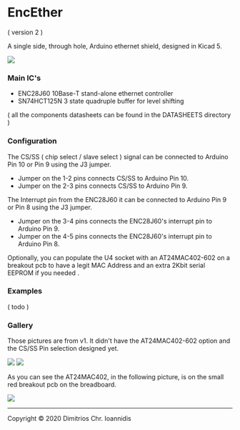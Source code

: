 # EncEther

( version 2 )

A single side, through hole, Arduino ethernet shield, designed in Kicad 5. 



![](/../master/IMAGES/enc28j60_buffered_tht_shield.png?raw=true&sanitize=true)



### Main IC's


* ENC28J60        10Base-T stand-alone ethernet controller
* SN74HCT125N     3 state quadruple buffer for level shifting

( all the components datasheets can be found in the DATASHEETS directory )


### Configuration 


The CS/SS ( chip select / slave select ) signal can be connected to Arduino Pin 10 or Pin 9 using the J3 jumper.

* Jumper on the 1-2 pins connects CS/SS to Arduino Pin 10.
* Jumper on the 2-3 pins connects CS/SS to Arduino Pin 9.


The Interrupt pin from the ENC28J60 it can be connected to Arduino Pin 9 or Pin 8 using the J3 jumper.

* Jumper on the 3-4 pins connects the ENC28J60's interrupt pin to Arduino Pin 9.
* Jumper on the 4-5 pins connects the ENC28J60's interrupt pin to Arduino Pin 8.


Optionally, you can populate the U4 socket with an AT24MAC402-602 on a breakout pcb to have a legit MAC Address and an extra 2Kbit serial EEPROM if you needed .


### Examples

( todo )

### Gallery

Those pictures are from v1. It didn't have the AT24MAC402-602 option and the CS/SS Pin selection designed yet.



![](/../master/IMAGES/EncEther-v1-top.jpg?raw=true&sanitize=true)
![](/../master/IMAGES/EncEther-v1-bottom.jpg?raw=true&sanitize=true)



As you can see the AT24MAC402, in the following picture, is on the small red breakout pcb on the breadboard.



![](/../master/IMAGES/EncEther-v1-uno.jpg?raw=true&sanitize=true)


-----


Copyright © 2020 Dimitrios Chr. Ioannidis